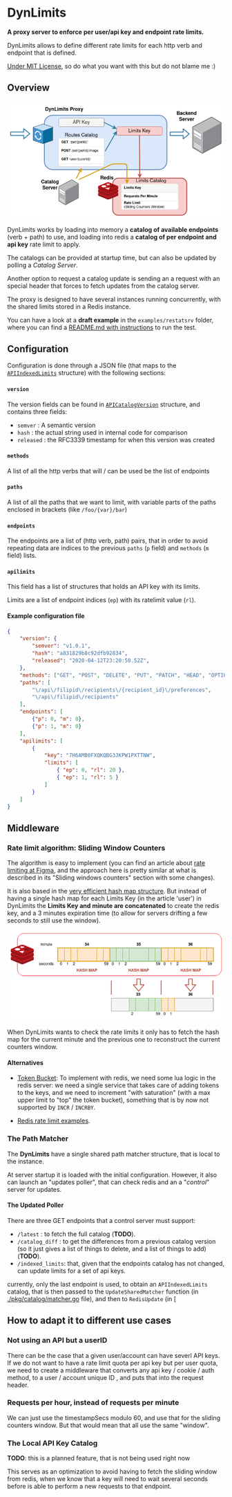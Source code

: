 # DynLimits

**A proxy server to enforce per user/api key and endpoint rate limits.**

DynLimits allows to define different rate limits for each http verb
and endpoint that is defined.

[Under MIT License](LICENSE), so do what you want with this but do not
blame me :)


## Overview

![DynLimits Overview](./docs/DynLimits_Overview.png)

DynLimits works by loading into memory a **catalog of available
endpoints** (verb + path) to use, and loading into redis a **catalog of
per endpoint and api key** rate limit to apply.

The catalogs can be provided at startup time, but can also
be updated by polling a _Catalog Server_.

Another option to request a catalog update is sending an
a request with an special header that forces
to fetch updates from the catalog server.

The proxy is designed to have several instances running
concurrently, with the shared limits stored in a Redis instance.

You can have a look at a **draft example** in the
`examples/restatsrv` folder, where you can find a
[README.md with instructions](./examples/reqstatsrv/README.md)
to run the test.

## Configuration

Configuration is done through a JSON file (that maps to the
[`APIIndexedLimits`](./pkg/catalog/limitdefs.go) structure)
with the following sections:

#### `version`

The version fields can be found in
[`APICatalogVersion`](./pkg/catalog/limitdefs.go) structure, and contains
three fields:

- `semver` : A semantic version
- `hash` : the actual string used in internal code for comparison
- `released` : the RFC3339 timestamp for when this version was created

#### `methods`

A list of all the http verbs that will / can be used be the list of endpoints

#### `paths`

A list of all the paths that we want to limit, with variable parts of the
paths enclosed in brackets (like `/foo/{var}/bar`)

#### `endpoints`

The endpoints are a list of (http verb, path) pairs, that in order to
avoid repeating data are indices to the previous `paths` (`p` field)
and `methods` (`m` field) lists.

#### `apilimits`

This field has a list of structures that holds an API key with its limits.

Limits are a list of endpoint indices (`ep`) with its ratelimit value (`rl`).


#### Example configuration file

```json
{
    "version": {
        "semver": "v1.0.1",
        "hash": "a831829b8c92dfb92834",
        "released": "2020-04-12T23:20:50.52Z",
    },
    "methods": ["GET", "POST", "DELETE", "PUT", "PATCH", "HEAD", "OPTIONS"],
    "paths": [
        "\/api\/filipid\/recipients\/{recipient_id}\/preferences",
        "\/api\/filipid\/recipients"
    ],
    "endpoints": [
        {"p": 0, "m": 0},
        {"p": 1, "m": 0}
    ],
    "apilimits": [
        {
            "key": "7H6AMB0FXQKQBG3JKPW1PXTTNW",
            "limits": [
                { "ep": 0, "rl": 20 },
                { "ep": 1, "rl": 5 }
            ]
        }
    ]
}
```

## Middleware

### Rate limit algorithm: **Sliding Window Counters**

The algorithm is easy to implement (you can find an article about
[rate limiting at Figma](https://www.figma.com/blog/an-alternative-approach-to-rate-limiting/), and the approach here is pretty similar at what is described in its
"Sliding windows counters" section with some changes).

It is also based in the [very efficient hash map structure](https://redis.io/topics/memory-optimization). But instead of having a single hash map for each
Limits Key (in the article 'user') in DynLimits the **Limits Key
and minute are concatenated** to create the redis key, and a 3 minutes expiration
time (to allow for servers drifting a few seconds to still use the window).

![Redis Sliding Window Counters](./docs/DynLimits_Redis.png)


When DynLimits wants to check the rate limits it only has to fetch
the hash map for the current minute and the previous one to reconstruct
the current counters window.


#### Alternatives

* [Token Bucket](https://en.wikipedia.org/wiki/Token_bucket): To implement
    with redis, we need some lua logic in the redis server: we need
    a single service that takes care of adding tokens to the keys, and
    we need to increment "with saturation" (with a max upper limit to
    "top" the token bucket), something that is by now not supported
    by `INCR` / `INCRBY`.

* [Redis rate limit examples](https://redis.io/commands/incr#pattern-rate-limiter-1).


### The Path Matcher

The **DynLimits** have a single shared path matcher structure, that is
local to the instance.

At server startup it is loaded with the initial configuration. However,
it also can launch an "updates poller", that can check redis and an
a "_control_" server for updates.


#### The Updated Poller

There are three GET endpoints that a control server must support:

- `/latest` : to fetch the full catalog (**TODO**).
- `/catalog_diff` : to get the differences from a previous
    catalog version (so it just gives a list of things to delete,
    and a list of things to add) (**TODO**).
- `/indexed_limits`: that, given that the endpoints catalog has not
    changed, can update limits for a set of api keys.

currently, only the last endpoint is used, to obtain an `APIIndexedLimits`
catalog, that is then passed to the `UpdateSharedMatcher` function
(in [./pkg/catalog/matcher.go](./pkg/catalog.matcher.go) file), and
then to `RedisUpdate` (in [


## How to adapt it to different use cases

### Not using an API but a userID

There can be the case that a given user/account can have severl API keys. If
we do not want to have a rate limit quota per api key but per user quota,
we need to create a middleware that converts any api key / cookie / auth
method, to a user / account unique ID , and puts that into the request
header.


### Requests per hour, instead of requests per minute

We can just use the timestampSecs modulo 60, and use that for the
sliding counters window. But that would mean that all use the same
"window".


### The Local API Key Catalog

**TODO**: this is a planned feature, that is not being used right now

This serves as an optimization to avoid having to fetch the sliding
window from redis, when we know that a key will need to wait several seconds
before is able to perform a new requests to that endpoint.
